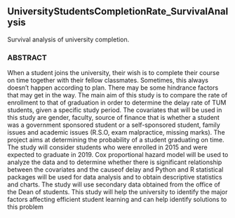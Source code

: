 ## UniversityStudentsCompletionRate_SurvivalAnalysis

Survival analysis of university completion. 
### ABSTRACT

When a student joins the university, their wish is to complete their course on time together with their fellow classmates. Sometimes, this always doesn’t happen according  to  plan. There may be some hindrance factors that may get in the way. The main aim of this study is to compare the rate of enrollment to that of graduation in order to determine the delay rate of TUM students, given a specific study period. The covariates that will be used in this study  are  gender,  faculty,  source  of  finance  that  is  whether  a  student  was  a  government sponsored student or a self-sponsored student, family issues and academic issues (R.S.O, exam  malpractice,  missing  marks). The  project  aims at  determining  the  probability  of  a student graduating on time. The study will consider students who were enrolled  in 2015 and  were  expected  to  graduate  in  2019. Cox  proportional  hazard  model  will  be  used  to analyze  the  data  and  to  determine  whether  there is  significant  relationship  between  the covariates and the causeof delay and Python and R statistical packages will be used for data analysis and to obtain descriptive statistics and charts. The study will use secondary data obtained from the office of the Dean of students. This study will help the university to identify the major  factors  affecting  efficient  student  learning  and  can  help  identify  solutions  to this problem
